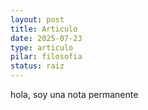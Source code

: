 ```yaml
---
layout: post
title: Articulo
date: 2025-07-23
type: articulo
pilar: filosofia
status: raiz
---
```

hola, soy una nota permanente
